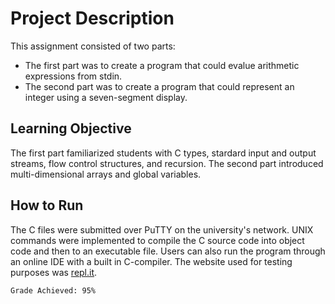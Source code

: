 # Project Description
This assignment consisted of two parts:
* The first part was to create a program that could evalue arithmetic expressions from stdin.
* The second part was to create a program that could represent an integer using a seven-segment display.

## Learning Objective
The first part familiarized students with C types, stardard input and output streams, flow control structures, and recursion.
The second part introduced multi-dimensional arrays and global variables.

## How to Run
The C files were submitted over PuTTY on the university's network. UNIX commands were implemented to compile the C source code into object code and then to an executable file. Users can also run the program through an online IDE with a built in C-compiler. The website used for testing purposes was [repl.it](repl.it/).

```
Grade Achieved: 95%
```
